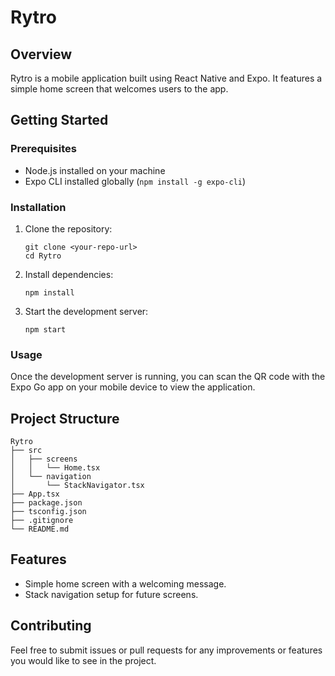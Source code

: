 # Rytro

## Overview
Rytro is a mobile application built using React Native and Expo. It features a simple home screen that welcomes users to the app.

## Getting Started

### Prerequisites
- Node.js installed on your machine
- Expo CLI installed globally (`npm install -g expo-cli`)

### Installation
1. Clone the repository:
   ```
   git clone <your-repo-url>
   cd Rytro
   ```

2. Install dependencies:
   ```
   npm install
   ```

3. Start the development server:
   ```
   npm start
   ```

### Usage
Once the development server is running, you can scan the QR code with the Expo Go app on your mobile device to view the application.

## Project Structure
```
Rytro
├── src
│   ├── screens
│   │   └── Home.tsx
│   └── navigation
│       └── StackNavigator.tsx
├── App.tsx
├── package.json
├── tsconfig.json
├── .gitignore
└── README.md
```

## Features
- Simple home screen with a welcoming message.
- Stack navigation setup for future screens.

## Contributing
Feel free to submit issues or pull requests for any improvements or features you would like to see in the project.